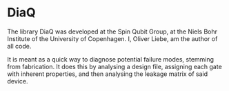 # DiaQ
The library DiaQ was developed at the Spin Qubit Group, at the Niels Bohr Institute of the University of Copenhagen. I, Oliver Liebe, am the author of all code. 

It is meant as a quick way to diagnose potential failure modes, stemming from fabrication. It does this by analysing a design file, assigning each gate with inherent properties, and then analysing the leakage matrix of said device.
